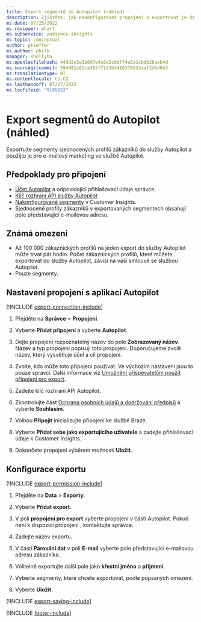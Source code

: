 ```yaml
---
title: Export segmentů do Autopilot (náhled)
description: Zjistěte, jak nakonfigurovat propojení a exportovat je do Autopilot.
ms.date: 07/25/2022
ms.reviewer: mhart
ms.subservice: audience-insights
ms.topic: conceptual
author: pkieffer
ms.author: philk
manager: shellyha
ms.openlocfilehash: 449d2c5e32697e4a5d2c9dff4a5a1cbdb26aeb4d
ms.sourcegitcommit: 594081c82ca385f7143b3416378533aaf2d6d0d3
ms.translationtype: HT
ms.contentlocale: cs-CZ
ms.lasthandoff: 07/27/2022
ms.locfileid: "9195052"
---
```

# <a name="export-segments-to-autopilot-preview"></a>Export segmentů do Autopilot (náhled)

Exportujte segmenty sjednocených profilů zákazníků do služby Autopilot a použijte je pro e-mailový marketing ve službě Autopilot.

## <a name="prerequisites-for-a-connection"></a>Předpoklady pro připojení

- [Účet Autopilot](https://www.autopilothq.com/) a odpovídající přihlašovací údaje správce.
- [Klíč rozhraní API služby Autopilot](https://autopilot.docs.apiary.io/#)
- [Nakonfigurované segmenty](segments.md) v Customer Insights.
- Sjednocené profily zákazníků v exportovaných segmentech obsahují pole představující e-mailovou adresu.

## <a name="known-limitations"></a>Známá omezení

- Až 100 000 zákaznických profilů na jeden export do služby Autopilot může trvat pár hodin. Počet zákaznických profilů, které můžete exportovat do služby Autopilot, závisí na vaší smlouvě se službou Autopilot.
- Pouze segmenty.

## <a name="set-up-connection-to-autopilot"></a>Nastavení propojení s aplikací Autopilot

[!INCLUDE [export-connection-include](includes/export-connection-admn.md)]

1. Přejděte na **Správce** > **Propojení**.

1. Vyberte **Přidat připojení** a vyberte **Autopilot**.

1. Dejte propojení rozpoznatelný název do pole **Zobrazovaný název**. Název a typ propojení popisují toto propojení. Doporučujeme zvolit název, který vysvětluje účel a cíl propojení.

1. Zvolte, kdo může toto připojení používat. Ve výchozím nastavení jsou to pouze správci. Další informace viz [Umožnění přispěvatelům použít připojení pro export](connections.md#allow-contributors-to-use-a-connection-for-exports).

1. Zadejte klíč rozhraní API Autopilot.

1. Zkontrolujte část [Ochrana osobních údajů a dodržování předpisů](connections.md#data-privacy-and-compliance) a vyberte **Souhlasím**.

1. Volbou **Připojit** inicializujte připojení ke službě Braze.

1. Vyberte **Přidat sebe jako exportujícího uživatele** a zadejte přihlašovací údaje k Customer Insights.

1. Dokončete propojení výběrem možnosti **Uložit**.

## <a name="configure-an-export"></a>Konfigurace exportu

[!INCLUDE [export-permission-include](includes/export-permission.md)]

1. Přejděte na **Data** > **Exporty**.

1. Vyberte **Přidat export**.

1. V poli **propojení pro export** vyberte propojení v části Autopilot. Pokud není k dispozici propojení , kontaktujte správce.

1. Zadejte název exportu.

1. V části **Párování dat** v poli **E-mail** vyberte pole představující e-mailovou adresu zákazníka.

1. Volitelně exportujte další pole jako **křestní jméno** a **příjmení**.

1. Vyberte segmenty, které chcete exportovat, podle popsaných omezení.

1. Vyberte **Uložit**.

[!INCLUDE [export-saving-include](includes/export-saving.md)]

[!INCLUDE [footer-include](includes/footer-banner.md)]
